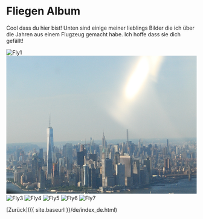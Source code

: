 # Fliegen Album

Cool dass du hier bist!  Unten sind einige meiner lieblings Bilder die ich über die Jahren aus einem Flugzeug gemacht habe.  Ich hoffe dass sie dich gefällt!

<img src="/imgs/flying/fly1.jpg" alt="Fly1" width="650" height="435">
<img src="/imgs/flying/fly2.jpg" alt="Fly2" width="650" height="365">
<img src="/imgs/flying/fly3.jpg" alt="Fly3" width="650" height="435">
<img src="/imgs/flying/fly4.jpg" alt="Fly4" width="650" height="435">
<img src="/imgs/flying/fly5.jpg" alt="Fly5" width="650" height="435">
<img src="/imgs/flying/fly6.jpg" alt="Fly6" width="650" height="433">
<img src="/imgs/flying/fly7.jpg" alt="Fly7" width="650" height="435">

[Zurück]({{ site.baseurl }}/de/index_de.html)
